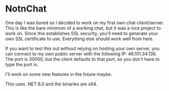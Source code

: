 # NotnChat
One day I was bored so I decided to work on my first own chat client/server. This is like the bare minimum of a working chat, but it was a nice project to work on. Since this establishes SSL security, you'll need to generate your own SSL certificate to use. Everything else should work well from here.

If you want to test this out without relying on hosting your own server, you can connect to my own public server with the following IP: 46.101.34.136. The port is 30000, but the client defaults to that port, so you don't have to type the port in.

I'll work on some new features in the future maybe.

This uses .NET 6.0 and the binaries are x64.
